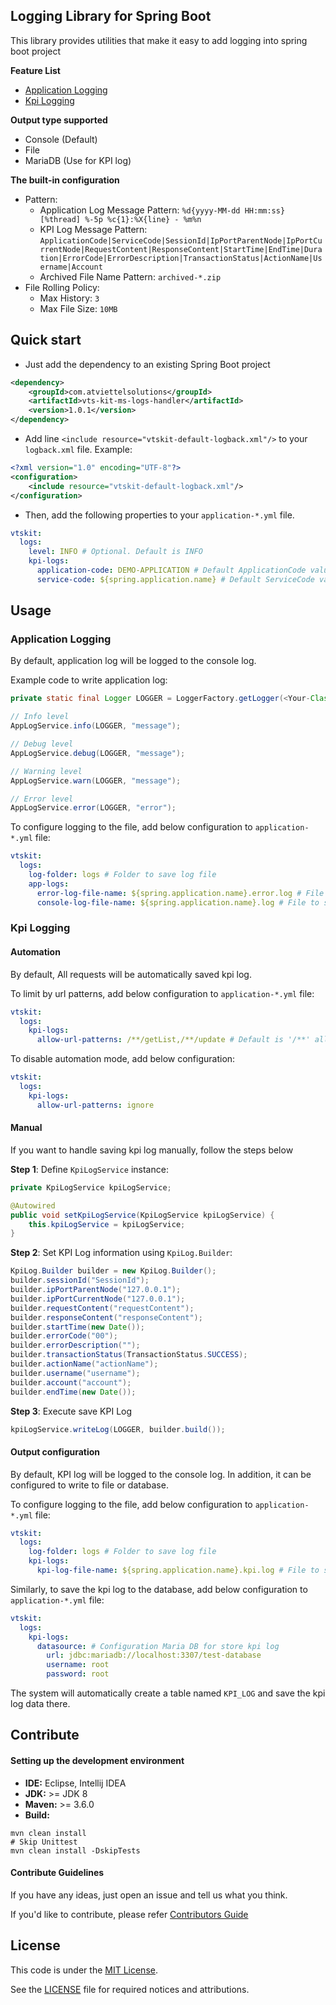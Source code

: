 Logging Library for Spring Boot
-------
This library provides utilities that make it easy to add logging into spring boot project

<b>Feature List</b>
* [Application Logging](#Application-Logging)
* [Kpi Logging](#Kpi-Logging)

<b>Output type supported</b>
* Console (Default)
* File
* MariaDB (Use for KPI log)

<b>The built-in configuration</b>
* Pattern:
    * Application Log Message Pattern: `%d{yyyy-MM-dd HH:mm:ss} [%thread] %-5p %c{1}:%X{line} - %m%n`
    * KPI Log Message Pattern: `ApplicationCode|ServiceCode|SessionId|IpPortParentNode|IpPortCurrentNode|RequestContent|ResponseContent|StartTime|EndTime|Duration|ErrorCode|ErrorDescription|TransactionStatus|ActionName|Username|Account`
    * Archived File Name Pattern: `archived-*.zip`
* File Rolling Policy:
    * Max History: `3`
    * Max File Size: `10MB`

Quick start
-------
* Just add the dependency to an existing Spring Boot project
```xml
<dependency>
    <groupId>com.atviettelsolutions</groupId>
    <artifactId>vts-kit-ms-logs-handler</artifactId>
    <version>1.0.1</version>
</dependency>
```

* Add line `<include resource="vtskit-default-logback.xml"/>` to your `logback.xml` file. Example:
```xml
<?xml version="1.0" encoding="UTF-8"?>
<configuration>
    <include resource="vtskit-default-logback.xml"/>
</configuration>
```

* Then, add the following properties to your `application-*.yml` file.
```yaml
vtskit:
  logs:
    level: INFO # Optional. Default is INFO
    kpi-logs:
      application-code: DEMO-APPLICATION # Default ApplicationCode value
      service-code: ${spring.application.name} # Default ServiceCode value
```

Usage
-------
### Application Logging
By default, application log will be logged to the console log.

Example code to write application log:
```java
private static final Logger LOGGER = LoggerFactory.getLogger(<Your-Class>);

// Info level
AppLogService.info(LOGGER, "message");

// Debug level
AppLogService.debug(LOGGER, "message");

// Warning level
AppLogService.warn(LOGGER, "message");

// Error level
AppLogService.error(LOGGER, "error");
```

To configure logging to the file, add below configuration to `application-*.yml` file:
```yaml
vtskit:
  logs:
    log-folder: logs # Folder to save log file
    app-logs:
      error-log-file-name: ${spring.application.name}.error.log # File to save error log
      console-log-file-name: ${spring.application.name}.log # File to save all log
```

### Kpi Logging
#### Automation
By default, All requests will be automatically saved kpi log.

To limit by url patterns, add below configuration to `application-*.yml` file:
```yaml
vtskit:
  logs:
    kpi-logs:
      allow-url-patterns: /**/getList,/**/update # Default is '/**' allow all requests
```

To disable automation mode, add below configuration:

```yaml
vtskit:
  logs:
    kpi-logs:
      allow-url-patterns: ignore
```

#### Manual
If you want to handle saving kpi log manually, follow the steps below

<b>Step 1</b>: Define `KpiLogService` instance:
```java
private KpiLogService kpiLogService;

@Autowired
public void setKpiLogService(KpiLogService kpiLogService) {
    this.kpiLogService = kpiLogService;
}
```

<b>Step 2</b>: Set KPI Log information using `KpiLog.Builder`:
```java
KpiLog.Builder builder = new KpiLog.Builder();
builder.sessionId("SessionId");
builder.ipPortParentNode("127.0.0.1");
builder.ipPortCurrentNode("127.0.0.1");
builder.requestContent("requestContent");
builder.responseContent("responseContent");
builder.startTime(new Date());
builder.errorCode("00");
builder.errorDescription("");
builder.transactionStatus(TransactionStatus.SUCCESS);
builder.actionName("actionName");
builder.username("username");
builder.account("account");
builder.endTime(new Date());
```

<b>Step 3</b>: Execute save KPI Log
```java
kpiLogService.writeLog(LOGGER, builder.build());
```

#### Output configuration

By default, KPI log will be logged to the console log. In addition, it can be configured to write to file or database.

To configure logging to the file, add below configuration to `application-*.yml` file:
```yaml
vtskit:
  logs:
    log-folder: logs # Folder to save log file
    kpi-logs:
      kpi-log-file-name: ${spring.application.name}.kpi.log # File to save kpi log
```

Similarly, to save the kpi log to the database, add below configuration to `application-*.yml` file:
```yaml
vtskit:
  logs:
    kpi-logs:
      datasource: # Configuration Maria DB for store kpi log
        url: jdbc:mariadb://localhost:3307/test-database
        username: root
        password: root
```
The system will automatically create a table named `KPI_LOG` and save the kpi log data there.

Contribute
-------
#### Setting up the development environment
* <b>IDE:</b> Eclipse, Intellij IDEA
* <b>JDK:</b> >= JDK 8
* <b>Maven:</b> >= 3.6.0
* <b>Build:</b>
```shell script
mvn clean install
# Skip Unittest
mvn clean install -DskipTests
```
#### Contribute Guidelines
If you have any ideas, just open an issue and tell us what you think.

If you'd like to contribute, please refer [Contributors Guide](CONTRIBUTING.md)

License
-------
This code is under the [MIT License](https://opensource.org/licenses/MIT).

See the [LICENSE](LICENSE) file for required notices and attributions.
